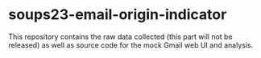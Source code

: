 # soups23-email-origin-indicator
This repository contains the raw data collected (this part will not be released) as well as source code for the mock Gmail web UI and analysis.

